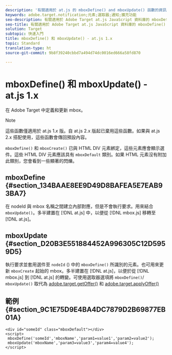 ```yaml
---
description: '有關適用於 at.js 的 mboxDefine() and mboxUpdate() 函數的資訊。 '
keywords: adobe.target.notification;元素;選取器;通知;擴充功能
seo-description: 有關適用於 Adobe Target at.js JavaScript 資料庫的 mboxDefine() 和 mboxUpdate() 函數的資訊。
seo-title: 有關適用於 Adobe Target at.js JavaScript 資料庫的 mboxDefine() 和 mboxUpdate() 函數的資訊。
solution: Target
subtopic: 快速入門
title: mboxDefine() 和 mboxUpdate() - at.js 1.x
topic: Standard
translation-type: ht
source-git-commit: 9b8f39240cbbd7a494d74dc0016ed666a58fd870

---
```



# mboxDefine() 和 mboxUpdate() - at.js 1.x

在 Adobe Target 中定義和更新 mbox。

>[!NOTE]
>
>這些函數僅適用於 at.js 1.*x* 版。自 at.js 2.x 版起已棄用這些函數。如果與 at.js 2.x 搭配使用，這些函數會傳回預設內容。

`mboxDefine()` 和 `mboxCreate()` 已與 HTML DIV 元素綁定，這些元素應會顯示選件。這些 HTML DIV 元素應該具有 `mboxDefault` 類別。如果 HTML 元素沒有附加此類別，您會看到一些顯著的閃爍。

## mboxDefine {#section_134BAAE8EE9D49D8BAFEA5E7EAB93BA7}

在 nodeId 與 mbox 名稱之間建立內部對應，但是不會執行要求。用來結合 `mboxUpdate()`。多半建置在 [!DNL at.js] 中，以便從 [!DNL mbox.js] 移轉至 [!DNL at.js]。

## mboxUpdate {#section_D20B3E551884452A996305C12D5959D5}

執行要求並套用選件至 `nodeId` () 中的 `mboxDefine()` 所識別的元素。也可用來更新 `mboxCreate` 起始的 mbox。多半建置在 [!DNL at.js]，以便於從 [!DNL mbox.js] 到 [!DNL at.js] 的轉變。可使用選取器選項將 `mboxDefine()`/ `mboxUpdate()` 取代為 [adobe.target.getOffer()](/help/c-implementing-target/c-implementing-target-for-client-side-web/adobe-target-getoffer.md) 和 [adobe.target.applyOffer()](/help/c-implementing-target/c-implementing-target-for-client-side-web/adobe-target-applyoffer.md) 

## 範例 {#section_9C1E75D9E4BA4DC7879D2B69877EB01A}

```
<div id="someId" class="mboxDefault"></div> 
<script> 
 mboxDefine('someId','mboxName','param1=value1','param2=value2'); 
 mboxUpdate('mboxName','param3=value3','param4=value4'); 
</script>
```
